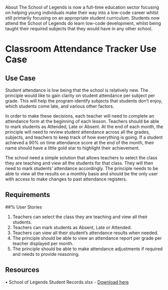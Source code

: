 About
The School of Legends is now a full-time education sector focusing on helping young individuals make their way into a low-code career whilst still primarily focusing on an appropriate student curriculum. Students now attend the School of Legends do learn low-code development, whilst being taught their required subjects that they would have in any other school.
# Classroom Attendance Tracker Use Case

## Use Case
Student attendance is low being that the school is relatively new. The principle would like to gain clarity on student attendance per subject per grade. This will help the program identify subjects that students don’t enjoy, which students come late, and various other factors.

In order to make these decisions, each teacher will need to complete an attendance form at the beginning of each lesson. Teachers should be able to mark students as Attended, Late or Absent. At the end of each month, the principle will need to review student attendance across all the grades, subjects, and teachers to keep track of how everything is going. If a student achieved a 90% on time attendance score at the end of the month, their name should have a little gold star to highlight their achievement. 

The school need a simple solution that allows teachers to select the class they are teaching and view all the students for that class. They will then need to mark students’ attendance accordingly. The principle needs to be able to view all the results on a monthly basis and should be the only user with access to make changes to past attendance registers. 

## Requirements
##% User Stories
1.	Teachers can select the class they are teaching and view all their students. 
2.	Teachers can mark students as Absent, Late or Attended.
3.	Teachers can view all their student’s attendance results when needed.
4.	The principle should be able to view an attendance report per grade per teacher displayed per month.
5.	The principle should be able to make attendance adjustments if required and needs to provide reasoning. 


## Resources
•	School of Legends Student Records.xlsx - [Download here]([https://github.com/NatiTurts](https://github.com/NatiTurts/Power-Platform-Use-Cases/tree/main/Classroom%20Attendance%20Tracker/Resources)https://github.com/NatiTurts/Power-Platform-Use-Cases/tree/main/Classroom%20Attendance%20Tracker/Resources)

